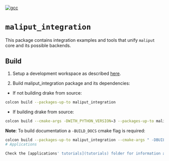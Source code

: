 [![gcc](https://github.com/ToyotaResearchInstitute/maliput_integration/actions/workflows/build.yml/badge.svg)](https://github.com/ToyotaResearchInstitute/maliput_integration/actions/workflows/build.yml)


# `maliput_integration`

This package contains integration examples and tools that unify `maliput` core
and its possible backends.

## Build

1. Setup a development workspace as described [here](https://github.com/ToyotaResearchInstitute/maliput_documentation/blob/main/docs/installation_quickstart.rst).

2. Build maliput_integration package and its dependencies:

  - If not building drake from source:

   ```sh
   colcon build --packages-up-to maliput_integration
   ```

  - If building drake from source:

   ```sh
   colcon build --cmake-args -DWITH_PYTHON_VERSION=3 --packages-up-to maliput_integration
   ```

   **Note**: To build documentation a `-BUILD_DOCS` cmake flag is required:
   ```sh
   colcon build --packages-up-to maliput_integration --cmake-args " -DBUILD_DOCS=On"
# Applications

Check the [applications' tutorials](tutorials) folder for information about the `maliput_integration`'s applications.
